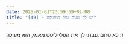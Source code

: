 ```yaml
---
date: 2025-01-01T23:59:59+02:00
title: "[49] - יש לך טעם טוב במוזיקה"
---
```

לא סתם גנבתי לך את הפלייליסט מאמי, הוא מעולה :)